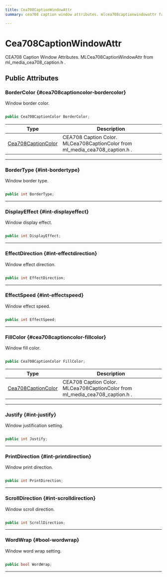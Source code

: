 ```yaml
---
title: Cea708CaptionWindowAttr
summary: cea708 caption window attributes. mlcea708captionwindowattr from ml-media-cea708-caption.h. 

---
```


# Cea708CaptionWindowAttr




CEA708 Caption Window Attributes.  MLCea708CaptionWindowAttr  from  ml&#95;media&#95;cea708&#95;caption.h .   





## Public Attributes

### BorderColor {#cea708captioncolor-bordercolor}

Window border color. 

```csharp

public Cea708CaptionColor BorderColor;

```

| Type | Description  | 
|--|--|
| [Cea708CaptionColor](/versioned_docs/version-14-Jun-2023/unity-api/api/UnityEngine.XR.MagicLeap/MLMedia/ParserCEA708/NativeBindings/UnityEngine.XR.MagicLeap.MLMedia.ParserCEA708.NativeBindings.Cea708CaptionColor.md) | CEA708 Caption Color.  MLCea708CaptionColor  from  ml&#95;media&#95;cea708&#95;caption.h .  |





-----------

### BorderType {#int-bordertype}

Window border type. 

```csharp

public int BorderType;

```






-----------

### DisplayEffect {#int-displayeffect}

Window display effect. 

```csharp

public int DisplayEffect;

```






-----------

### EffectDirection {#int-effectdirection}

Window effect direction. 

```csharp

public int EffectDirection;

```






-----------

### EffectSpeed {#int-effectspeed}

Window effect speed. 

```csharp

public int EffectSpeed;

```






-----------

### FillColor {#cea708captioncolor-fillcolor}

Window fill color. 

```csharp

public Cea708CaptionColor FillColor;

```

| Type | Description  | 
|--|--|
| [Cea708CaptionColor](/versioned_docs/version-14-Jun-2023/unity-api/api/UnityEngine.XR.MagicLeap/MLMedia/ParserCEA708/NativeBindings/UnityEngine.XR.MagicLeap.MLMedia.ParserCEA708.NativeBindings.Cea708CaptionColor.md) | CEA708 Caption Color.  MLCea708CaptionColor  from  ml&#95;media&#95;cea708&#95;caption.h .  |





-----------

### Justify {#int-justify}

Window justification setting. 

```csharp

public int Justify;

```






-----------

### PrintDirection {#int-printdirection}

Window print direction. 

```csharp

public int PrintDirection;

```






-----------

### ScrollDirection {#int-scrolldirection}

Window scroll direction. 

```csharp

public int ScrollDirection;

```






-----------

### WordWrap {#bool-wordwrap}

Window word wrap setting. 

```csharp

public bool WordWrap;

```






-----------


